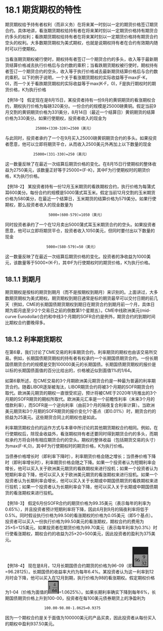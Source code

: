 # 18.1 期货期权的特性

期货期权给予持有者权利（而非义务）在将来某一时刻以一定的期货价格签订期货合约。具体地讲，看涨期货期权给持有者在将来某时刻以一定期货价格持有期货合约多头的权利；看跌期货期权给持有者在将来某时刻以一定期货价格持有期货合约空头的权利。大多数期货期权为美式期权，也就是说期权持有者在合约有效期内随时可以行使期权。

当看涨期货期权被行使时，期权持有者签订一个期货合约的多头，收入等于最新期货结算价格减去执行价格后与合约数的乘积；当看跌期货期权被行使时，期权持有者签订一个期货合约的空头，收入等于执行价格减去最新期货结算价格后与合约数的乘积。以下的例子说明，一个关于看涨期货期权的实际收益等于max(F-K，0)，而一个关于看跌期货期权的实际收益等于max(K-F，0)，F是执行期权时的期货价格，K为执行价格

【例18-1】 假定现在是8月15日，某投资者持有一份9月的黄铜期货的看涨期权合约，期权执行价格为每磅320美分。一份合约的规模是25000磅黄铜。假定当前9月交割的黄铜期货价格为331美分，8月14日（最近一个结算日）黄铜期货的结算价格为330美分。如果行使期权，投资者收入的现金为

                  25000×(330-320)=2500（美元）


与此同时，投资者承约了一个在9月买入25000磅黄铜期货合约的多头。如果投资者愿意，他可以立即将期货平仓，从而收入2500美元外再加上以下数量的现金


                 25000×(331-330)=250（美元）


这一数量反映了在最近一次结算后期货价格的变化。在8月15日行使期权的整体收益为2750美元，该数量正好等于25000×(F-K)，其中F为行使期权时的期货价格，K为执行价格。

【例18-2】 某投资者持有一份12月玉米期货的看跌期权合约，执行价格为每蒲式耳600美分。每份合约的规模是5000蒲式耳玉米。假定当前12月交割的玉米期货价格为580美分，在最近一个结算日，玉米期货的结算价格为579美分。如果行使期权，那么投资者收入的现金数量为

                        5000×(600-579)=1050（美元）

同时投资者承约了一个在12月卖出5000蒲式耳玉米期货合约的空头。如果投资者愿意，他可以立即将期货平仓，投资者收入1050美元，但同时要付出以下数量的现金

                       5000×(580-579)=50（美元）

这一数量反映了在最近一次结算后期货价格的变化。投资者的净收益为1000美元，该数量等于5000×(K-F)，其中F为行使期权时的期货价格，K为执行价格。

## 18.1.1 到期月

期货期权是按标的期货到期月（而不是按期权到期月）来识别的。上面讲过，大多数期货期权为美式期权。期货期权到期日通常是标的期货最早可以交付日期的前几天（例如，CME的长期国债期货期权到期日在期货合约到期月前一个月，具体日期为距月底至少2个交易日之前的倒数第1个星期五）。CME中线欧洲美元(mid-curve Eurodollar)合约和中线3个月期的SOFR合约是例外，期货合约的到期时间比期权合约要晚得多。

## 18.1.2 利率期货期权

在第6章，我们讨论了CME交易的利率期货合约，利率期货的期权也由该交易所交易。例如，长期国债期货期权的持有者有权承约一个长期国债期货合约。一份长期国债期货合约的规模是交割100000美元的长期国债。长期国债期货期权的报价是以标的长期国债面值的百分比给出的，价格被近似到面值1%的1/64。

如第6章所述，在CME交易的3个月期欧洲美元期货合约是一种最为普遍的利率期货合约。随着LIBOR逐渐被淘汰，LIBOR期货合约将被3个月期的SOFR期货合约取代。欧洲美元期货的期权一直很受欢迎，预计将被CME于2020年1月推出的3个月期的SOFR期货的期权所取代。欧洲美元汇率是一个前瞻性利率（未来3个月的借款利率），而SOFR是一个逆向利率（由前3个月的隔夜复合利率计算）。当欧洲美元期货和3个月期的SOFR期货的报价变化1个基点（即0.01%）时，期货合约的损益为25美元。这些期货合同上的期权也是如此。

利率期货期权合约的运作方式与本章中所讨论的其他期货期权合约相同。例如，在行使期权后，除现金收益外，看涨期权持有者还要同时得到期货合约的多头，而期权承约方将会持有相应期货合约的空头。期权的整体收益（包括期货交易的头寸）为max(F-K,0)，其中F为行使期权时的期货价格，K为执行价格。

当债券价格增长时（即利率下降时），利率期货价格会随之增长；当债券价格下降时（即利率增长时），利率期货价格会随之下降。如果一个投资者认为短期利率会增长，他可以买入关于欧洲美元期货的看跌期权来进行投机；如果一个投资者认为短期利率会下降，他可以买入关于欧洲美元期货的看涨期权来进行投机。如果一个投资者认为长期利率会增长，他可以买入关于长期或中期国债期货的看跌期权来进行投机；如果一个投资者认为长期利率会下降，他可以买入关于长期或中期国债期货的看涨期权来进行投机。

【例18-3】 假定6月份SOFR合约的期货价格为99.35美元（表示每年的利率为0.65%），并且投资者预计短期利率将下降，因此6月到9月的隔夜利率将低于0.5%。同时假设执行价格为99.50的看涨期权的价格为0.05美元（即5个基点）。投资者可以买入一份执行价格为99.50美元的看涨期权，期权合约的费用为25×5=125美元。如果投资者在期货价格为99.70美元（表示每年利率为0.3%）时行使看涨期权，期权合约的收益为25×20=500美元，因此投资者的盈利为375美元。

【例18-4】 现在是8月，12月长期国债合约期货的价格为96-09（即![](images/2024-03-05-15-29-07.png)=96.28125）。长期国债的收益率大约为每年6.4%。某投资者认为这一利率到12月时会下降，他可以买入在12月到期，执行价格为98的看涨期权。假定期权价格为1-04（价格为面值的![](images/2024-03-05-15-29-25.png)=1.0625%）。如果长期利率确实下降到每年6%，长期国债期货价格上升到100-00，投资者在每100美元债券期货上的净盈利为

                      100.00-98.00-1.0625=0.9375

因为一个期权合约是关于面值为100000美元的产品买卖，因此投资者从每份买入的期权中盈利937.50美元。